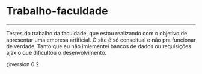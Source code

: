 # Trabalho-faculdade

----

Testes do trabalho da faculdade, que estou realizando com o objetivo de apresentar uma empresa artificial. 
O site é só conseitual e não pra funcionar de verdade. Tanto que eu não imlementei bancos de dados ou requisições ajax o que dificultou 
o desenvolvimento.

@version 0.2

